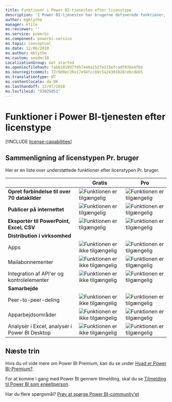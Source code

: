 ```yaml
---
title: Funktioner i Power BI-tjenesten efter licenstype
description: 'I Power BI-tjenesten har brugerne definerede funktioner, der er baseret på to typer licenser: pr. bruger (gratis og Pro) og kapacitetsbaseret.'
author: mgblythe
manager: kfile
ms.reviewer: ''
ms.service: powerbi
ms.component: powerbi-service
ms.topic: conceptual
ms.date: 12/06/2018
ms.author: mblythe
ms.custom: seodec18
LocalizationGroup: Get started
ms.openlocfilehash: fab6181997fd57448a152fe315efcadf076e4fbb
ms.sourcegitcommit: 72c9d9ec26e17e94fccb9c5a24301028cebcdeb5
ms.translationtype: HT
ms.contentlocale: da-DK
ms.lasthandoff: 12/07/2018
ms.locfileid: "53025851"
---
```

# <a name="power-bi-service-features-by-license-type"></a>Funktioner i Power BI-tjenesten efter licenstype

[!INCLUDE [license-capabilities](includes/license-capabilities.md)]

## <a name="per-user-license-type-comparison"></a>Sammenligning af licenstypen Pr. bruger

Her er en liste over understøttede funktioner efter licenstypen Pr. bruger.

|  | Gratis | Pro |
| --- | --- | --- |
| **Opret forbindelse til over 70 datakilder** |![Funktionen er tilgængelig](media/features-license-type/available.png) |![Funktionen er tilgængelig](media/features-license-type/available.png) |
| **Publicer på internettet** |![Funktionen er tilgængelig](media/features-license-type/available.png) |![Funktionen er tilgængelig](media/features-license-type/available.png) |
| **Eksportér til PowerPoint, Excel, CSV** |![Funktionen er tilgængelig](media/features-license-type/available.png) |![Funktionen er tilgængelig](media/features-license-type/available.png) |
| **Distribution i virksomhed** | | |
| Apps |![Funktionen er ikke tilgængelig](media/features-license-type/not-available.png) |![Funktionen er tilgængelig](media/features-license-type/available.png) |
| Mailabonnementer |![Funktionen er ikke tilgængelig](media/features-license-type/not-available.png) |![Funktionen er tilgængelig](media/features-license-type/available.png) |
| Integration af API'er og kontrolelementer |![Funktionen er ikke tilgængelig](media/features-license-type/not-available.png) |![Funktionen er tilgængelig](media/features-license-type/available.png) |
| **Samarbejde** | | |
| Peer-to-peer-deling |![Funktionen er ikke tilgængelig](media/features-license-type/not-available.png) |![Funktionen er tilgængelig](media/features-license-type/available.png) |
| Apparbejdsområder |![Funktionen er ikke tilgængelig](media/features-license-type/not-available.png) |![Funktionen er tilgængelig](media/features-license-type/available.png) |
| Analysér i Excel, analysér i Power BI Desktop |![Funktionen er ikke tilgængelig](media/features-license-type/not-available.png) |![Funktionen er tilgængelig](media/features-license-type/available.png) |

## <a name="next-steps"></a>Næste trin

Hvis du vil vide mere om Power BI Premium, kan du se under [Hvad er Power BI-Premium?](service-premium.md).

For at komme i gang med Power BI gennem tilmelding, skal du se [Tilmelding til Power BI som enkeltperson](service-self-service-signup-for-power-bi.md).

Har du flere spørgsmål? [Prøv at spørge Power BI-community'et](https://community.powerbi.com/)